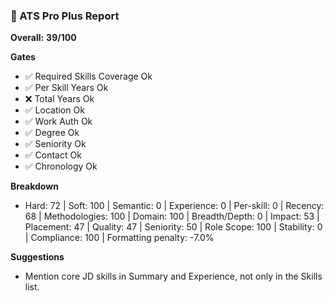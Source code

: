 ### 🧠 ATS Pro Plus Report
**Overall:** **39/100**

**Gates**
- ✅ Required Skills Coverage Ok
- ✅ Per Skill Years Ok
- ❌ Total Years Ok
- ✅ Location Ok
- ✅ Work Auth Ok
- ✅ Degree Ok
- ✅ Seniority Ok
- ✅ Contact Ok
- ✅ Chronology Ok

**Breakdown**
- Hard: 72 | Soft: 100 | Semantic: 0 | Experience: 0 | Per-skill: 0 | Recency: 68 | Methodologies: 100 | Domain: 100 | Breadth/Depth: 0 | Impact: 53 | Placement: 47 | Quality: 47 | Seniority: 50 | Role Scope: 100 | Stability: 0 | Compliance: 100 | Formatting penalty: -7.0%

**Suggestions**
- Mention core JD skills in Summary and Experience, not only in the Skills list.